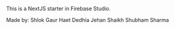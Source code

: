 This is a NextJS starter in Firebase Studio.

Made by:
Shlok Gaur
Haet Dedhia
Jehan Shaikh
Shubham Sharma
